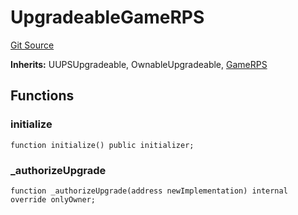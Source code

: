 # UpgradeableGameRPS
[Git Source](https://github.com/ooMia/Upside_Cookie_Land/blob/385a70082d3fde125789b3e251779c57c35f3a4e/src/GameProxy.sol)

**Inherits:**
UUPSUpgradeable, OwnableUpgradeable, [GameRPS](/src/GameRPS.sol/contract.GameRPS.md)


## Functions
### initialize


```solidity
function initialize() public initializer;
```

### _authorizeUpgrade


```solidity
function _authorizeUpgrade(address newImplementation) internal override onlyOwner;
```

